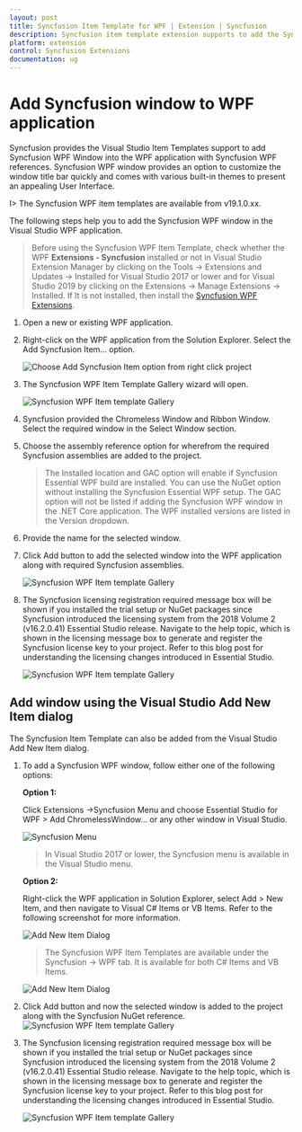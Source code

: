 ```yaml
---
layout: post
title: Syncfusion Item Template for WPF | Extension | Syncfusion
description: Syncfusion item template extension supports to add the Syncfusion WPF Window into WPF application with add Syncfusion WPF references.
platform: extension
control: Syncfusion Extensions
documentation: ug
---
```



# Add Syncfusion window to WPF application

Syncfusion provides the Visual Studio Item Templates support to add Syncfusion WPF Window into the WPF application with Syncfusion WPF references. Syncfusion WPF window provides an option to customize the window title bar quickly and comes with various built-in themes to present an appealing User Interface.

I> The Syncfusion WPF item templates are available from v19.1.0.xx. 

The following steps help you to add the Syncfusion WPF window in the Visual Studio WPF application. 

> Before using the Syncfusion WPF Item Template, check whether the WPF **Extensions - Syncfusion** installed or not in Visual Studio Extension Manager by clicking on the Tools -> Extensions and Updates -> Installed for Visual Studio 2017 or lower and for Visual Studio 2019 by clicking on the Extensions -> Manage Extensions -> Installed. If It is not installed, then install the [Syncfusion WPF Extensions](https://help.syncfusion.com/wpf/visual-studio-integration/visual-studio-extensions/download-and-installation).

1. Open a new or existing WPF application.
2. Right-click on the WPF application from the Solution Explorer. Select the Add Syncfusion Item… option.

      ![Choose Add Syncfusion Item option from right click project](Add-Item-images\Add-syncfusion-item.png)

3. The Syncfusion WPF Item Template Gallery wizard will open.

      ![Syncfusion WPF Item template Gallery](Add-Item-images\Syncufsion-Item-Template-Gallery.png)
4.	Syncfusion provided the Chromeless Window and Ribbon Window. Select the required window in the Select Window section. 
5.	Choose the assembly reference option for wherefrom the required Syncfusion assemblies are added to the project.

    > The Installed location and GAC option will enable if Syncfusion Essential WPF build are installed. You can use the NuGet option without installing the Syncfusion Essential WPF setup. The GAC option will not be listed if adding the Syncfusion WPF window in the .NET Core application. The WPF installed versions are listed in the Version dropdown.
6.	Provide the name for the selected window.
7.	Click Add button to add the selected window into the WPF application along with required Syncfusion assemblies.

      ![Syncfusion WPF Item template Gallery](Add-Item-images\Added-Item.png)
8.	The Syncfusion licensing registration required message box will be shown if you installed the trial setup or NuGet packages since Syncfusion introduced the licensing system from the 2018 Volume 2 (v16.2.0.41) Essential Studio release. Navigate to the help topic, which is shown in the licensing message box to generate and register the Syncfusion license key to your project. Refer to this blog post for understanding the licensing changes introduced in Essential Studio.

      ![Syncfusion WPF Item template Gallery](Add-Item-images\LicensePage.png)

## Add window using the Visual Studio Add New Item dialog

The Syncfusion Item Template can also be added from the Visual Studio Add New Item dialog.


1.	To add a Syncfusion WPF window, follow either one of the following options:

      **Option 1:**

      Click Extensions ->Syncfusion Menu and choose Essential Studio for WPF > Add ChromelessWindow… or any other window in Visual Studio.    

      ![Syncfusion Menu](Add-Item-images\SyncfusionMenu.png)

      > In Visual Studio 2017 or lower, the Syncfusion menu is available in the Visual Studio menu.

      **Option 2:**

      Right-click the WPF application in Solution Explorer, select Add > New Item, and then navigate to Visual C# Items or VB Items. Refer to the following screenshot for more information.

      ![Add New Item Dialog](Add-Item-images\AddNewMenu.png)

      > The Syncfusion WPF Item Templates are available under the Syncfusion -> WPF tab. It is available for both C# Items and VB Items.

      ![Add New Item Dialog](Add-Item-images\AddNewItemDialog.png)

2.	Click Add button and now the selected window is added to the project along with the Syncfusion NuGet reference.
      ![Syncfusion WPF Item template Gallery](Add-Item-images\Added-Item.png)

3.	 The Syncfusion licensing registration required message box will be shown if you installed the trial setup or NuGet packages since Syncfusion introduced the licensing system from the 2018 Volume 2 (v16.2.0.41) Essential Studio release. Navigate to the help topic, which is shown in the licensing message box to generate and register the Syncfusion license key to your project. Refer to this blog post for understanding the licensing changes introduced in Essential Studio.

      ![Syncfusion WPF Item template Gallery](Add-Item-images\LicensePage.png)